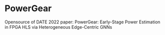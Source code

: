 # PowerGear
Opensource of DATE 2022 paper: PowerGear: Early-Stage Power Estimation in FPGA HLS via Heterogeneous Edge-Centric GNNs
